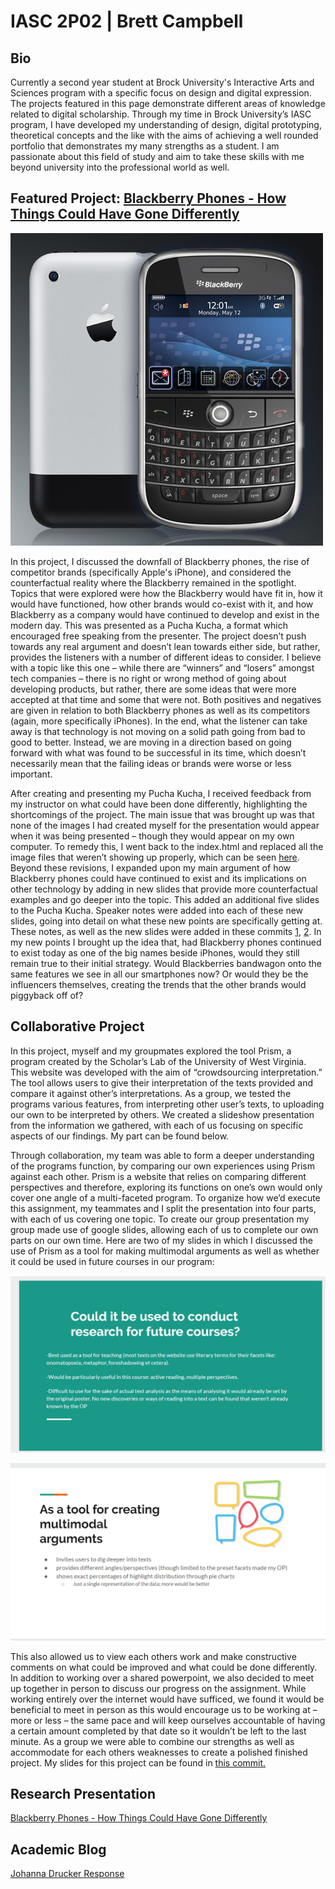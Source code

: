 # IASC 2P02 | Brett Campbell

## Bio

Currently a second year student at Brock University's Interactive Arts and Sciences program with a specific focus on design and digital expression. The projects featured in this page demonstrate different areas of knowledge related to digital scholarship. Through my time in Brock University’s IASC program, I have developed my understanding of design, digital prototyping, theoretical concepts and the like with the aims of achieving a well rounded portfolio that demonstrates my many strengths as a student. I am passionate about this field of study and aim to take these skills with me beyond university into the professional world as well.


## Featured Project: [Blackberry Phones - How Things Could Have Gone Differently](https://brettcampbell14.github.io/IASC-2P02/reveal/index.html)


![](Images/blackberryiphone.jpg)

In this project, I discussed the downfall of Blackberry phones, the rise of competitor brands (specifically Apple's iPhone), and considered the counterfactual reality where the Blackberry remained in the spotlight. Topics that were explored were how the Blackberry would have fit in, how it would have functioned, how other brands would co-exist with it, and how Blackberry as a company would have continued to develop and exist in the modern day. This was presented as a Pucha Kucha, a format which encouraged free speaking from the presenter. The project doesn’t push towards any real argument and doesn’t lean towards either side, but rather, provides the listeners with a number of different ideas to consider. I believe with a topic like this one – while there are “winners” and “losers” amongst tech companies – there is no right or wrong method of going about developing products, but rather, there are some ideas that were more accepted at that time and some that were not. Both positives and negatives are given in relation to both Blackberry phones as well as its competitors (again, more specifically iPhones). In the end, what the listener can take away is that technology is not moving on a solid path going from bad to good to better. Instead, we are moving in a direction based on going forward with what was found to be successful in its time, which doesn’t necessarily mean that the failing ideas or brands were worse or less important.


After creating and presenting my Pucha Kucha, I received feedback from my instructor on what could have been done differently, highlighting the shortcomings of the project. The main issue that was brought up was that none of the images I had created myself for the presentation would appear when it was being presented – though they would appear on my own computer. To remedy this, I went back to the index.html and replaced all the image files that weren’t showing up properly, which can be seen [here]( https://github.com/BrettCampbell14/IASC-2P02/commit/e19c410bcd17ddb748ce8ea1ca274ba72b6ab975#diff-890f068779e43beb317787310daafa5c). Beyond these revisions, I expanded upon my main argument of how Blackberry phones could have continued to exist and its implications on other technology by adding in new slides that provide more counterfactual examples and go deeper into the topic. This added an additional five slides to the Pucha Kucha. Speaker notes were added into each of these new slides, going into detail on what these new points are specifically getting at. These notes, as well as the new slides were added in these commits [1]( https://github.com/BrettCampbell14/IASC-2P02/commit/afb3061b8752f073786f013c4a228baec977cfbd#diff-890f068779e43beb317787310daafa5c), [2]( https://github.com/BrettCampbell14/IASC-2P02/commit/f820d8033c4176026295e853e1593dd64ab78312#diff-890f068779e43beb317787310daafa5c). In my new points I brought up the idea that, had Blackberry phones continued to exist today as one of the big names beside iPhones, would they still remain true to their initial strategy. Would Blackberries bandwagon onto the same features we see in all our smartphones now? Or would they be the influencers themselves, creating the trends that the other brands would piggyback off of?


## Collaborative Project

In this project, myself and my groupmates explored the tool Prism, a program created by the Scholar’s Lab of the University of West Virginia. This website was developed with the aim of “crowdsourcing interpretation.” The tool allows users to give their interpretation of the texts provided and compare it against other’s interpretations. As a group, we tested the programs various features, from interpreting other user’s texts, to uploading our own to be interpreted by others. We created a slideshow presentation from the information we gathered, with each of us focusing on specific aspects of our findings. My part can be found below.


Through collaboration, my team was able to form a deeper understanding of the programs function, by comparing our own experiences using Prism against each other. Prism is a website that relies on comparing different perspectives and therefore, exploring its functions on one’s own would only cover one angle of a multi-faceted program. To organize how we’d execute this assignment, my teammates and I split the presentation into four parts, with each of us covering one topic. To create our group presentation my group made use of google slides, allowing each of us to complete our own parts on our own time. Here are two of my slides in which I discussed the use of Prism as a tool for making multimodal arguments as well as whether it could be used in future courses in our program:

![](Images/slide1.png)

![](Images/slide2.png)

This also allowed us to view each others work and make constructive comments on what could be improved and what could be done differently. In addition to working over a shared powerpoint, we also decided to meet up together in person to discuss our progress on the assignment. While working entirely over the internet would have sufficed, we found it would be beneficial to meet in person as this would encourage us to be working at – more or less – the same pace and will keep ourselves accountable of having a certain amount completed by that date so it wouldn’t be left to the last minute. As a group we were able to combine our strengths as well as accommodate for each others weaknesses to create a polished finished project. My slides for this project can be found in [this commit.]( https://github.com/IascAtBrock/IASC-2P02-TeamPresentations/commit/f3b1a06877a21501f56f54aa45f0e93a532d7267#diff-f23dd7af6f2e736eda00dc7288e33f8f)

## Research Presentation
[Blackberry Phones - How Things Could Have Gone Differently](https://brettcampbell14.github.io/IASC-2P02/reveal/index.html)


## Academic Blog
[Johanna Drucker Response](blog)

